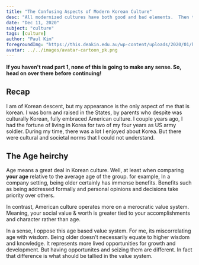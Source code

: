 ```yaml
---
title: "The Confusing Aspects of Modern Korean Culture"
desc: "All modernized cultures have both good and bad elements.  Then there are parts that make little sense."
date: "Dec 11, 2020"
subject: "culture"
tags: [culture]
author: "Paul Kim"
foregroundImg: "https://this.deakin.edu.au/wp-content/uploads/2020/01/hospital.jpg"
avatar: ../../images/avatar-cartoon_pk.png
---
```


**If you haven't read part 1, none of this is going to make any sense. So, head on over there before continuing!**

## Recap

I am of Korean descent, but my appearance is the only aspect of me that is korean.  I was born and raised in the States, by parents who despite was culturally Korean, fully embraced American culture.  I couple years ago, I had the fortune of living in Korea for two of my four years as US army soldier.  During my time, there was a lot I enjoyed about Korea.  But there were cultural and societal norms that I could not understand.

## The Age heirchy
Age means a great deal in Korean culture.  Well, at least when comparing **your age** relative to the average age of the group.  for example, In a company setting, being older certainly has immense benefits.  Benefits such as being addressed formally and personal opinions and decisions take priority over others.

In contrast, American culture operates more on a merocratic value system.  Meaning, your social value & worth is greater tied to your accomplishments and character rather than age.  

In a sense, I oppose this age based value system.  For me, its miscorrelating age with wisdom. Being older doesn't necessarily equate to higher wisdom and knowledge.  It represents more lived opportunities for growth and development.  But having opportunites and seizing them are different.  In fact that difference is what should be tallied in the value system.  